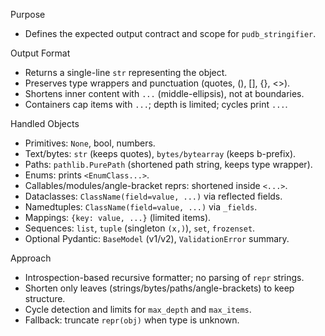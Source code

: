Purpose
- Defines the expected output contract and scope for `pudb_stringifier`.

Output Format
- Returns a single-line `str` representing the object.
- Preserves type wrappers and punctuation (quotes, (), [], {}, <>).
- Shortens inner content with `...` (middle-ellipsis), not at boundaries.
- Containers cap items with `...`; depth is limited; cycles print `...`.

Handled Objects
- Primitives: `None`, bool, numbers.
- Text/bytes: `str` (keeps quotes), `bytes/bytearray` (keeps b-prefix).
- Paths: `pathlib.PurePath` (shortened path string, keeps type wrapper).
- Enums: prints `<EnumClass...>`.
- Callables/modules/angle-bracket reprs: shortened inside `<...>`.
- Dataclasses: `ClassName(field=value, ...)` via reflected fields.
- Namedtuples: `ClassName(field=value, ...)` via `_fields`.
- Mappings: `{key: value, ...}` (limited items).
- Sequences: `list`, `tuple` (singleton `(x,)`), `set`, `frozenset`.
- Optional Pydantic: `BaseModel` (v1/v2), `ValidationError` summary.

Approach
- Introspection-based recursive formatter; no parsing of `repr` strings.
- Shorten only leaves (strings/bytes/paths/angle-brackets) to keep structure.
- Cycle detection and limits for `max_depth` and `max_items`.
- Fallback: truncate `repr(obj)` when type is unknown.
